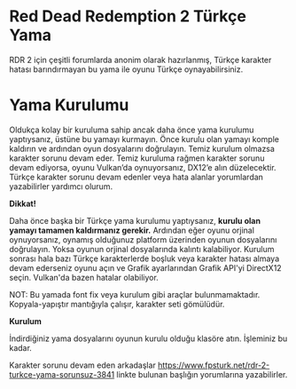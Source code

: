 # Red Dead Redemption 2 Türkçe Yama
RDR 2 için çeşitli forumlarda anonim olarak hazırlanmış, Türkçe karakter hatası barındırmayan bu yama ile oyunu Türkçe oynayabilirsiniz. 

# Yama Kurulumu
Oldukça kolay bir kuruluma sahip ancak daha önce yama kurulumu yaptıysanız, üstüne bu yamayı kurmayın. Önce kurulu olan yamayı komple kaldırın ve ardından oyun dosyalarını doğrulayın. Temiz kurulum olmazsa karakter sorunu devam eder. Temiz kuruluma rağmen karakter sorunu devam ediyorsa, oyunu Vulkan’da oynuyorsanız, DX12’e alın düzelecektir. Türkçe karakter sorunu devam edenler veya hata alanlar yorumlardan yazabilirler yardımcı olurum.

<b>Dikkat!</b>

Daha önce başka bir Türkçe yama kurulumu yaptıysanız, <b>kurulu olan yamayı tamamen kaldırmanız gerekir.</b> Ardından eğer oyunu orjinal oynuyorsanız, oynamış olduğunuz platform üzerinden oyunun dosyalarını doğrulayın. Yoksa oyunun orjinal dosyalarında kalıntı kalabiliyor. Kurulum sonrası hala bazı Türkçe karakterlerde boşluk veya karakter hatası almaya devam ederseniz oyunu açın ve Grafik ayarlarından Grafik API'yi DirectX12 seçin. Vulkan'da bazen hatalar olabiliyor.

NOT: Bu yamada font fix veya kurulum gibi araçlar bulunmamaktadır. Kopyala-yapıştır mantığıyla çalışır, karakter seti gömülüdür.

<b>Kurulum</b>

İndirdiğiniz yama dosyalarını oyunun kurulu olduğu klasöre atın. İşleminiz bu kadar.

Karakter sorunu devam eden arkadaşlar https://www.fpsturk.net/rdr-2-turkce-yama-sorunsuz-3841 linkte bulunan başlığın yorumlarına yazabilirler.
